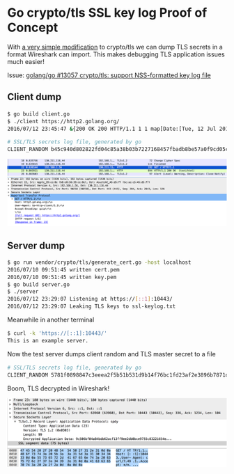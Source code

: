 # Go crypto/tls SSL key log Proof of Concept

With [a very simple modification](https://github.com/joneskoo/http2-keylog/commit/d75943121890354e1d9c4eed1bb7281e5eb95761) to crypto/tls we can dump
TLS secrets in a format Wireshark can import. This makes
debugging TLS application issues much easier!

Issue: [golang/go #13057 crypto/tls: support NSS-formatted key log file](https://github.com/golang/go/issues/13057)

## Client dump

```bash
$ go build client.go
$ ./client https://http2.golang.org/
2016/07/12 23:45:47 &{200 OK 200 HTTP/1.1 1 1 map[Date:[Tue, 12 Jul 2016 20:45:47 GMT] Content-Length:[682] Content-Type:[text/html; charset=utf-8]] 0xc820322080 682 [] false map[] 0xc8200c8000 0xc820244370}
```

```bash
# SSL/TLS secrets log file, generated by go
CLIENT_RANDOM b45c940d802822fd04c85a38b03b7227168457fbadb8be57a0f9cd05c4a0d2d3 6cbdd6f6bcdc5c3d7df7f0074b481eec649002ec64e2cfd91255e346aab617e72a1da2668176216e1d03f70505a335eb
```

![Wireshark showing decrypted TLS](wireshark-client.png)

## Server dump

```bash
$ go run vendor/crypto/tls/generate_cert.go -host localhost
2016/07/10 09:51:45 written cert.pem
2016/07/10 09:51:45 written key.pem
$ go build server.go
$ ./server
2016/07/12 23:29:07 Listening at https://[::1]:10443/
2016/07/12 23:29:07 Leaking TLS keys to ssl-keylog.txt
```

Meanwhile in another terminal

```bash
$ curl -k 'https://[::1]:10443/'
This is an example server.
```

Now the test server dumps client random and TLS master secret to a file

```bash
# SSL/TLS secrets log file, generated by go
CLIENT_RANDOM 5781f0898847c3eeea2f5b51b531d9b14f76bc1fd23af2e3896b7871d022e1ad c4dec1b90c263251ae38be20b54e2e7f861c4953042f4fd8a14bcc8c60a86691eb6bb6073e45258e7bfbade1e984987a
```

Boom, TLS decrypted in Wireshark!

![Wireshark showing decrypted TLS](wireshark.png)
